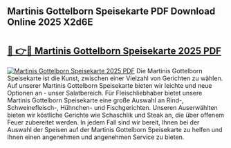 ## Martinis Gottelborn Speisekarte PDF Download Online 2025 X2d6E

# <h2><a href="http://gc8806.nevu.top/?p=Martinis+Gottelborn+Speisekarte">🔗 👉🔴 Martinis Gottelborn Speisekarte 2025 PDF</a></h2>

[![Martinis Gottelborn Speisekarte 2025 PDF](https://i.imgur.com/dBaPXMq.png)](http://gc8806.nevu.top/?p=Martinis+Gottelborn+Speisekarte)
Die Martinis Gottelborn Speisekarte ist die Kunst, zwischen einer Vielzahl von Gerichten zu wählen. Auf unserer Martinis Gottelborn Speisekarte bieten wir leichte und neue Optionen an - unser Salatbereich. Für Fleischliebhaber bietet unsere Martinis Gottelborn Speisekarte eine große Auswahl an Rind-, Schweinefleisch-, Hühnchen- und Fischgerichten. Unseren Auserwählten bieten wir köstliche Gerichte wie Schaschlik und Steak an, die über offenem Feuer zubereitet werden. In jedem Fall sind wir bereit, Ihnen bei der Auswahl der Speisen auf der Martinis Gottelborn Speisekarte zu helfen und Ihnen einen angenehmen und angenehmen Service zu bieten.
